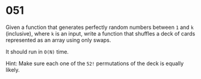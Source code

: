 [_metadata_:number]:-      "51"
[_metadata_:difficulty]:-  "Medium"
[_metadata_:asker]:-       "Facebook"
[_metadata_:tags]:-        "math order"

# 051

Given a function that generates perfectly random numbers between `1` and `k` (inclusive), where `k` is an input, write a function that shuffles a deck of cards represented as an array using only swaps.

It should run in `O(N)` time.

Hint: Make sure each one of the `52!` permutations of the deck is equally likely.
